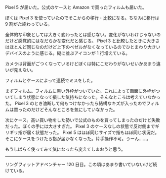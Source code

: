 Pixel 5 が届いた。公式のケースと Amazon で買ったフィルムも届いた。

ぼくは Pixel 3 を使っていたのでそこからの移行・比較になる。ちなみに移行は 9 割がた終わっている。

全体的な印象としては大きく変わったとは感じない。変化がないわけじゃないのだけど感覚的にはなだらかな変化だと感じる。 Pixel 3 と比較したときに大きさはほとんど同じなのだけど上下のベゼルがなくなっているのでひとまわり大きいデバイスのように感じる。縦に並ぶアイコンが 1 行増えている。

カメラは背面がごつくなっているけどぼくは特にこだわりがないせいかあまり違いが見えない。

フィルムとケースによって連続でミスをした。

まずフィルム。フィルムに黒い外枠がついていた。これによって画面に外枠がついてしまう状態になって損した気持ちになった。そんなところは考えていなかった。 Pixel 3 のとき油断して何もつけなかったら結構なキズが入ったのでフィルムは買ったのだけどそんなところを気にしていなかった。

次にケース。高い買い物をした勢いで公式のものを買ってしまったのだけど失敗だった。ぼくの手には大きすぎた。 Pixel 3 のケースなしの状態で反対側までギリギリ指が届く状態だった。 Pixel 5 はほぼ同じサイズで指もほぼ同じ状況だ。そこにケースをつけたら指が届かなくなった。片手操作不可。うーん……。

もうしばらく使ってみて気になったら変えてしまおうと思う。

---

リングフィットアドベンチャー 120 日目。この頃はあまり書いていないけど続けている。
